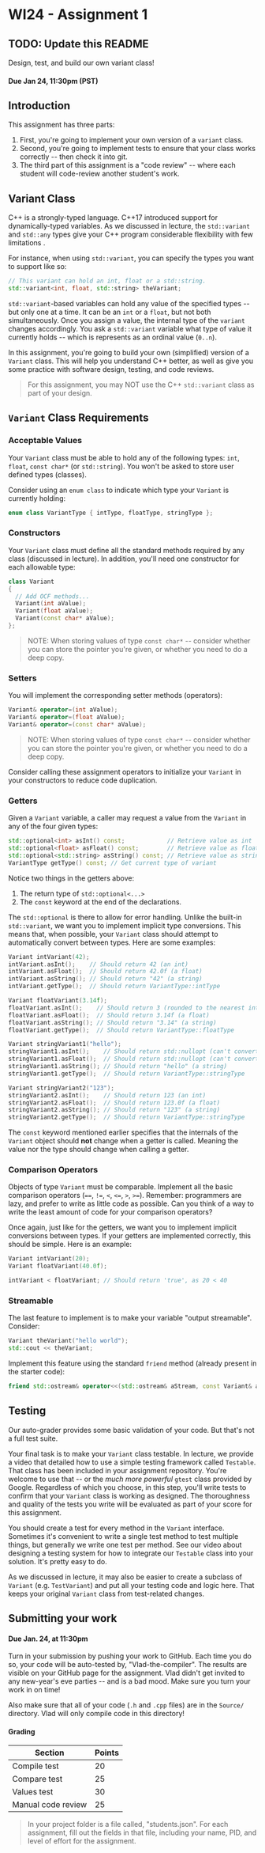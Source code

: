 # WI24 - Assignment 1
## TODO: Update this README

Design, test, and build our own variant class!
#### Due Jan 24, 11:30pm (PST)

## Introduction

This assignment has three parts:

1. First, you're going to implement your own version of a `variant` class.
2. Second, you're going to implement tests to ensure that your class works correctly -- then check it into git.
3. The third part of this assignment is a "code review" -- where each student will code-review another student's work.

## Variant Class

C++ is a strongly-typed language. C++17 introduced support for dynamically-typed variables. As we discussed in lecture, the `std::variant` and `std::any` types give your C++ program considerable flexibility with few limitations . 

For instance, when using `std::variant`, you can specify the types you want to support like so:

```cpp
// This variant can hold an int, float or a std::string.
std::variant<int, float, std::string> theVariant;  
```

`std::variant`-based variables can hold any value of the specified types -- but only one at a time. It can be an `int` or a `float`, but not both simultaneously. Once you assign a value, the internal type of the `variant` changes accordingly. You ask a `std::variant` variable what type of value it currently holds -- which is represents as an ordinal value (`0..n`).

In this assignment, you're going to build your own (simplified) version of a `Variant` class. This will help you understand C++ better, as well as give you some practice with software design, testing, and code reviews.

> For this assignment, you may NOT use the C++ `std::variant` class as part of your design.

## `Variant` Class Requirements

### Acceptable Values

Your `Variant` class must be able to hold any of the following types: `int`, `float`, `const char*` (or `std::string`). You won't be asked to store user defined types (classes). 

Consider using an `enum class` to indicate which type your `Variant` is currently holding:

```cpp
enum class VariantType { intType, floatType, stringType };
```

### Constructors

Your `Variant` class must define all the standard methods required by any class (discussed in lecture). In addition, you'll need one constructor for each allowable type:

```cpp
class Variant 
{
  // Add OCF methods...
  Variant(int aValue);
  Variant(float aValue);
  Variant(const char* aValue);
};
```

> NOTE: When storing values of type `const char*` -- consider whether you can store the pointer you're given, or whether you need to do a deep copy.

### Setters

You will implement the corresponding setter methods (operators):
```cpp
Variant& operator=(int aValue);
Variant& operator=(float aValue);
Variant& operator=(const char* aValue);
```
> NOTE: When storing values of type `const char*` -- consider whether you can store the pointer you're given, or whether you need to do a deep copy.

Consider calling these assignment operators to initialize your `Variant` in your constructors to reduce code duplication.

### Getters

Given a `Variant` variable, a caller may request a value from the `Variant` in any of the four given types:

```cpp
std::optional<int> asInt() const;            // Retrieve value as int
std::optional<float> asFloat() const;        // Retrieve value as float
std::optional<std::string> asString() const; // Retrieve value as string
VariantType getType() const; // Get current type of variant
```

Notice two things in the getters above: 
1. The return type of `std::optional<...>`
2. The `const` keyword at the end of the declarations.

The `std::optional` is there to allow for error handling. Unlike the built-in `std::variant`, we want you to implement implicit type conversions. This means that, when possible, your `Variant` class should attempt to automatically convert between types. Here are some examples:

```cpp
Variant intVariant(42);
intVariant.asInt();    // Should return 42 (an int)
intVariant.asFloat();  // Should return 42.0f (a float)
intVariant.asString(); // Should return "42" (a string)
intVariant.getType();  // Should return VariantType::intType

Variant floatVariant(3.14f);
floatVariant.asInt();    // Should return 3 (rounded to the nearest int)
floatVariant.asFloat();  // Should return 3.14f (a float)
floatVariant.asString(); // Should return "3.14" (a string)
floatVariant.getType();  // Should return VariantType::floatType

Variant stringVariant1("hello");
stringVariant1.asInt();    // Should return std::nullopt (can't convert)
stringVariant1.asFloat();  // Should return std::nullopt (can't convert)
stringVariant1.asString(); // Should return "hello" (a string)
stringVariant1.getType();  // Should return VariantType::stringType

Variant stringVariant2("123");
stringVariant2.asInt();    // Should return 123 (an int)
stringVariant2.asFloat();  // Should return 123.0f (a float)
stringVariant2.asString(); // Should return "123" (a string)
stringVariant2.getType();  // Should return VariantType::stringType
```

The `const` keyword mentioned earlier specifies that the internals of the `Variant` object should **not** change when a getter is called. Meaning the value nor the type should change when calling a getter.

### Comparison Operators

Objects of type `Variant` must be comparable. Implement all the basic comparison operators (`==`, `!=`, `<`, `<=`, `>`, `>=`). Remember: programmers are lazy, and prefer to write as little code as possible. Can you think of a way to write the least amount of code for your comparison operators?

Once again, just like for the getters, we want you to implement implicit conversions between types. If your getters are implemented correctly, this should be simple. Here is an example:

```cpp
Variant intVariant(20);
Variant floatVariant(40.0f);

intVariant < floatVariant; // Should return 'true', as 20 < 40
```

### Streamable

The last feature to implement is to make your variable "output streamable". Consider:

```cpp
Variant theVariant("hello world");
std::cout << theVariant;
```

Implement this feature using the standard `friend` method (already present in the starter code):

```cpp
friend std::ostream& operator<<(std::ostream& aStream, const Variant& aVar);
```

## Testing

Our auto-grader provides some basic validation of your code. But that's not a full test suite.

Your final task is to make your `Variant` class testable. In lecture, we provide a video that detailed how to use a simple testing framework called `Testable`. That class has been included in your assignment repository.  You're welcome to use that -- or the _much more powerful_ `gtest` class provided by Google.  Regardless of which you choose, in this step, you'll write tests to confirm that your `Variant` class is working as designed. The thoroughness and quality of the tests you write will be evaluated as part of your score for this assignment.

You should create a test for every method in the `Variant` interface. Sometimes it's convenient to write a single test method to test multiple things, but generally we write one test per method. See our video about designing a testing system for how to integrate our `Testable` class into your solution. It's pretty easy to do.

As we discussed in lecture, it may also be easier to create a subclass of `Variant` (e.g. `TestVariant`) and put all your testing code and logic here. That keeps your original `Variant` class from test-related changes.

## Submitting your work
#### Due Jan. 24, at 11:30pm

Turn in your submission by pushing your work to GitHub. Each time you do so, your code will be auto-tested by, "Vlad-the-compiler". The results are visible on your GitHub page for the assignment. Vlad didn't get invited to any new-year's eve parties -- and is a bad mood. Make sure you turn your work in on time!

Also make sure that all of your code (`.h` and `.cpp` files) are in the `Source/` directory. Vlad will only compile code in this directory!

#### Grading

| Section            | Points |
|--------------------|--------|
| Compile test       | 20     |
| Compare test       | 25     |
| Values test        | 30     |
| Manual code review | 25     |

> In your project folder is a file called, "students.json". For each assignment, fill out the fields in that file, including your name, PID, and level of effort for the assignment. 
